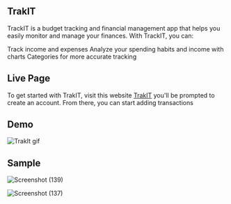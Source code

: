 ## TrakIT
TrackIT is a budget tracking and financial management app that helps you easily monitor and manage your finances. With TrackIT, you can:

Track income and expenses
Analyze your spending habits and income with charts
Categories for more accurate tracking

## Live Page
To get started with TrakIT, visit this website [TrakIT](https://trakit.up.railway.app/) you'll be prompted to create an account. From there, you can start adding transactions

## Demo

![TrakIt gif](https://user-images.githubusercontent.com/43618115/211822984-432bf6f4-faab-4f64-a971-92752d9e7849.gif)

## Sample

![Screenshot (139)](https://user-images.githubusercontent.com/43618115/211822307-f8135725-2e7a-4187-9062-2d8864da1003.png)

![Screenshot (137)](https://user-images.githubusercontent.com/43618115/211822343-a6eb79a9-cd50-44df-bc1c-257abfc34b0e.png)
